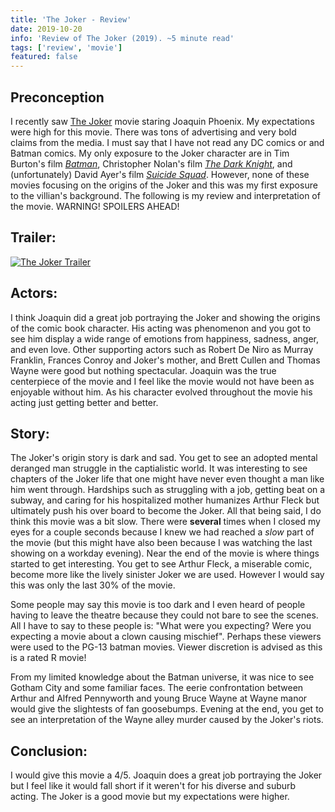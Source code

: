 ```yaml
---
title: 'The Joker - Review'
date: 2019-10-20
info: 'Review of The Joker (2019). ~5 minute read'
tags: ['review', 'movie']
featured: false
---
```


## Preconception

I recently saw [The Joker](https://www.imdb.com/title/tt7286456/) movie staring Joaquin Phoenix. My expectations were high for this movie. There was tons of advertising and very bold claims from the media. I must say that I have not read any DC comics or and Batman comics. My only exposure to the Joker character are in Tim Burton's
film [_Batman_](https://www.imdb.com/title/tt0096895/?ref_=nv_sr_3?ref_=nv_sr_3), Christopher Nolan's film [_The Dark Knight_](https://www.imdb.com/title/tt0468569/?ref_=tt_sims_tt), and (unfortunately) David Ayer's film [_Suicide Squad_](https://www.imdb.com/title/tt1386697/?ref_=nv_sr_1?ref_=nv_sr_1). However, none of these movies focusing on the origins of the Joker and this was my first exposure to the villian's background. The following is my review and interpretation of the movie. WARNING! SPOILERS AHEAD!

## Trailer:

[![The Joker Trailer](https://img.youtube.com/vi/zAGVQLHvwOY/0.jpg)](https://www.youtube.com/watch?v=zAGVQLHvwOY)

## Actors:

I think Joaquin did a great job portraying the Joker and showing the origins of the comic book character. His acting was phenomenon and you got to see him display a wide range of emotions from happiness, sadness, anger, and even love. Other supporting actors such as Robert De Niro as Murray Franklin, Frances Conroy and Joker's mother, and Brett Cullen and Thomas Wayne were good but nothing spectacular. Joaquin was the true centerpiece of the movie and I feel like the movie would not have been as enjoyable without him. As his character evolved throughout the movie his acting just getting better and better.

## Story:

The Joker's origin story is dark and sad. You get to see an adopted mental deranged man struggle in the captialistic world. It was interesting to see chapters of the Joker life that one might have never even thought a man like him went through. Hardships such as struggling with a job, getting beat on a subway, and caring for his hospitalized mother humanizes Arthur Fleck but ultimately push his over board to become the Joker. All that being said, I do think this movie was a bit slow. There were __several__ times when I closed my eyes for a couple seconds because I knew we had reached a _slow_ part of the movie (but this might have also been because I was watching the last showing on a workday evening). Near the end of the movie is where things started to get interesting. You get to see Arthur Fleck, a miserable comic, become more like the lively sinister Joker we are used. However I would say this was only the last 30% of the movie.

Some people may say this movie is too dark and I even heard of people having to leave the theatre because they could not bare to see the scenes. All I have to say to these people is: "What were you expecting? Were you expecting a movie about a clown causing mischief". Perhaps these viewers were used to the PG-13 batman movies. Viewer discretion is advised as this is a rated R movie!

From my limited knowledge about the Batman universe, it was nice to see Gotham City and some familiar faces. The eerie confrontation between Arthur and Alfred Pennyworth and young Bruce Wayne at Wayne manor would give the slightests of fan goosebumps. Evening at the end, you get to see an interpretation of the Wayne alley murder caused by the Joker's riots.

## Conclusion:

I would give this movie a 4/5. Joaquin does a great job portraying the Joker but I feel like it would fall short if it weren't for his diverse and suburb acting. The Joker is a good movie but my expectations were higher.
